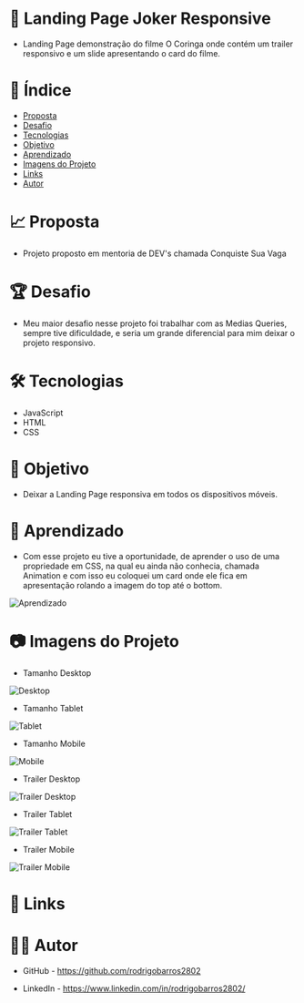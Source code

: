 # :triangular_ruler: Landing Page Joker Responsive
* Landing Page demonstração do filme O Coringa onde contém um trailer responsivo e um slide apresentando o card do filme.

# :memo: Índice
* [Proposta](https://github.com/rodrigobarros2802/landingpage-joker-responsive#chart_with_upwards_trend-proposta)
* [Desafio](https://github.com/rodrigobarros2802/landingpage-joker-responsive#trophy-desafio)
* [Tecnologias](https://github.com/rodrigobarros2802/landingpage-joker-responsive#hammer_and_wrench-tecnologias)
* [Objetivo](https://github.com/rodrigobarros2802/landingpage-joker-responsive#dart-objetivo)
* [Aprendizado](https://github.com/rodrigobarros2802/landingpage-joker-responsive/blob/master/README.md#open_book-aprendizado)
* [Imagens do Projeto](https://github.com/rodrigobarros2802/landingpage-joker-responsive#camera-imagens-do-projeto)
* [Links](https://github.com/rodrigobarros2802/landingpage-joker-responsive#link-links)
* [Autor](https://github.com/rodrigobarros2802/landingpage-joker-responsive#technologist-autor)

# :chart_with_upwards_trend: Proposta
* Projeto proposto em mentoria de DEV's chamada Conquiste Sua Vaga

# :trophy: Desafio
* Meu maior desafio nesse projeto foi trabalhar com as Medias Queries, sempre tive dificuldade, e seria um grande diferencial para mim deixar o projeto responsivo.

# :hammer_and_wrench: Tecnologias
* JavaScript
* HTML
* CSS

# :dart: Objetivo
* Deixar a Landing Page responsiva em todos os dispositivos móveis.

# :open_book: Aprendizado
* Com esse projeto eu tive a oportunidade, de aprender o uso de uma propriedade em CSS, na qual eu ainda não conhecia, chamada Animation e com isso eu coloquei um card onde ele fica em apresentação rolando a imagem do top até o bottom.

![Aprendizado](https://github.com/rodrigobarros2802/landingpage-joker-responsive/blob/d3458e698612aa7ad7aa1046268132bfb9681ec5/assets/img/print%20aprendizado.png)

# :camera: Imagens do Projeto
* Tamanho Desktop

![Desktop](https://github.com/rodrigobarros2802/landingpage-joker-responsive/blob/ecbf4c8ea9d14b765704d2401e21d4a7a9a38e6b/assets/img/print%20desktop.png)

* Tamanho Tablet

![Tablet](https://github.com/rodrigobarros2802/landingpage-joker-responsive/blob/ecbf4c8ea9d14b765704d2401e21d4a7a9a38e6b/assets/img/print%20tablet.png)

* Tamanho Mobile

![Mobile](https://github.com/rodrigobarros2802/landingpage-joker-responsive/blob/ecbf4c8ea9d14b765704d2401e21d4a7a9a38e6b/assets/img/print%20mobile.png)

* Trailer Desktop

![Trailer Desktop](https://github.com/rodrigobarros2802/landingpage-joker-responsive/blob/ecbf4c8ea9d14b765704d2401e21d4a7a9a38e6b/assets/img/print%20trailer%20desktop.png)

* Trailer Tablet

![Trailer Tablet](https://github.com/rodrigobarros2802/landingpage-joker-responsive/blob/ecbf4c8ea9d14b765704d2401e21d4a7a9a38e6b/assets/img/print%20trailer%20tablet.png)

* Trailer Mobile

![Trailer Mobile](https://github.com/rodrigobarros2802/landingpage-joker-responsive/blob/ecbf4c8ea9d14b765704d2401e21d4a7a9a38e6b/assets/img/print%20trailer%20mobile.png)

# :link: Links

# :technologist: Autor
* GitHub - 
https://github.com/rodrigobarros2802

* LinkedIn - 
https://www.linkedin.com/in/rodrigobarros2802/
